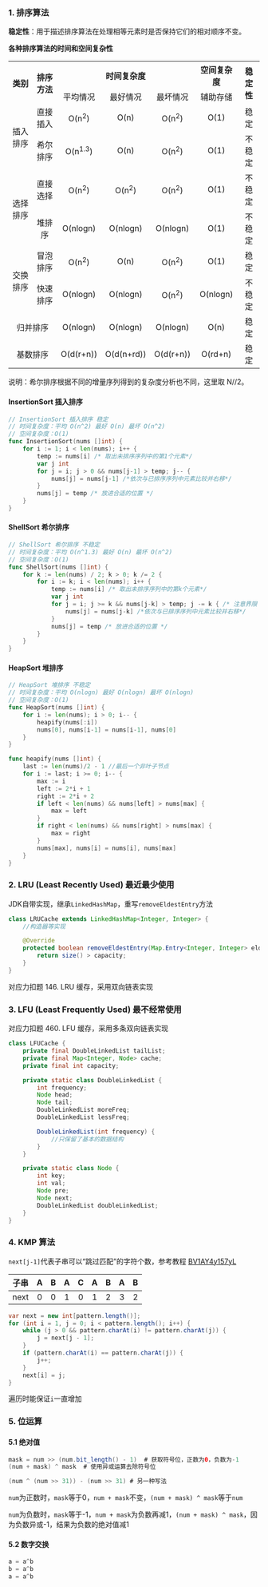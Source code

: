 ### 1. 排序算法

**稳定性**：用于描述排序算法在处理相等元素时是否保持它们的相对顺序不变。

**各种排序算法的时间和空间复杂性**

<center><table>
  <tr>
    <th rowspan="2" align="center">类别</th>
    <th rowspan="2" align="center">排序方法</th>
    <th colspan="3" align="center">时间复杂度</th>
    <th align="center">空间复杂度</th>
    <th rowspan="2" align="center">稳定性</th>
  </tr>
  <tr>
    <td align="center">平均情况</td>
    <td align="center">最好情况</td>
    <td align="center">最坏情况</td>
    <td align="center">辅助存储</td>
  </tr>
  <tr>
    <td rowspan="2" align="center">插入排序</td>
    <td align="center">直接插入</td>
    <td align="center">O(n<sup>2</sup>)</td>
    <td align="center">O(n)</td>
    <td align="center">O(n<sup>2</sup>)</td>
    <td align="center">O(1)</td>
    <td align="center">稳定</td>
  </tr>
  <tr>
    <td align="center">希尔排序</td>
    <td align="center">O(n<sup>1.3</sup>)</td>
    <td align="center">O(n)</td>
    <td align="center">O(n<sup>2</sup>)</td>
    <td align="center">O(1)</td>
    <td align="center">不稳定</td>
  </tr>
  <tr>
    <td rowspan="2" align="center">选择排序</td>
    <td align="center">直接选择</td>
    <td align="center">O(n<sup>2</sup>)</td>
    <td align="center">O(n<sup>2</sup>)</td>
    <td align="center">O(n<sup>2</sup>)</td>
    <td align="center">O(1)</td>
    <td align="center">不稳定</td>
  </tr>
  <tr>
    <td align="center">堆排序</td>
    <td align="center">O(nlogn)</td>
    <td align="center">O(nlogn)</td>
    <td align="center">O(nlogn)</td>
    <td align="center">O(1)</td>
    <td align="center">不稳定</td>
  </tr>
  <tr>
    <td rowspan="2" align="center">交换排序</td>
    <td align="center">冒泡排序</td>
    <td align="center">O(n<sup>2</sup>)</td>
    <td align="center">O(n)</td>
    <td align="center">O(n<sup>2</sup>)</td>
    <td align="center">O(1)</td>
    <td align="center">稳定</td>
  </tr>
  <tr>
    <td align="center">快速排序</td>
    <td align="center">O(nlogn)</td>
    <td align="center">O(nlogn)</td>
    <td align="center">O(n<sup>2</sup>)</td>
    <td align="center">O(nlogn)</td>
    <td align="center">不稳定</td>
  </tr>
  <tr>
    <td colspan="2" align="center">归并排序</td>
    <td align="center">O(nlogn)</td>
    <td align="center">O(nlogn)</td>
    <td align="center">O(nlogn)</td>
    <td align="center">O(n)</td>
    <td align="center">稳定</td>
  </tr>
  <tr>
    <td colspan="2" align="center">基数排序</td>
    <td align="center">O(d(r+n))</td>
    <td align="center">O(d(n+rd))</td>
    <td align="center">O(d(r+n))</td>
    <td align="center">O(rd+n)</td>
    <td align="center">稳定</td>
  </tr>
</table></center>

说明：希尔排序根据不同的增量序列得到的复杂度分析也不同，这里取 N//2。

#### InsertionSort 插入排序

```go
// InsertionSort 插入排序 稳定
// 时间复杂度：平均 O(n^2) 最好 O(n) 最坏 O(n^2) 
// 空间复杂度：O(1)
func InsertionSort(nums []int) {
	for i := 1; i < len(nums); i++ {
		temp := nums[i] /* 取出未排序序列中的第1个元素*/
		var j int
		for j = i; j > 0 && nums[j-1] > temp; j-- {
			nums[j] = nums[j-1] /*依次与已排序序列中元素比较并右移*/
		}
		nums[j] = temp /* 放进合适的位置 */
	}
}
```

#### ShellSort 希尔排序

```go
// ShellSort 希尔排序 不稳定
// 时间复杂度：平均 O(n^1.3) 最好 O(n) 最坏 O(n^2) 
// 空间复杂度：O(1)
func ShellSort(nums []int) {
	for k := len(nums) / 2; k > 0; k /= 2 {
		for i := k; i < len(nums); i++ {
			temp := nums[i] /* 取出未排序序列中的第k个元素*/
			var j int
			for j = i; j >= k && nums[j-k] > temp; j -= k { /* 注意界限 j >= k */
				nums[j] = nums[j-k] /*依次与已排序序列中元素比较并右移*/
			}
			nums[j] = temp /* 放进合适的位置 */
		}
	}
}
```

#### HeapSort 堆排序

```go
// HeapSort 堆排序 不稳定
// 时间复杂度：平均 O(nlogn) 最好 O(nlogn) 最坏 O(nlogn)
// 空间复杂度：O(1)
func HeapSort(nums []int) {
	for i := len(nums); i > 0; i-- {
		heapify(nums[:i])
		nums[0], nums[i-1] = nums[i-1], nums[0]
	}
}

func heapify(nums []int) {
	last := len(nums)/2 - 1 //最后一个非叶子节点
	for i := last; i >= 0; i-- {
		max := i
		left := 2*i + 1
		right := 2*i + 2
		if left < len(nums) && nums[left] > nums[max] {
			max = left
		}
		if right < len(nums) && nums[right] > nums[max] {
			max = right
		}
		nums[max], nums[i] = nums[i], nums[max]
	}
}
```

### 2. LRU (Least Recently Used) 最近最少使用

JDK自带实现，继承`LinkedHashMap`，重写`removeEldestEntry`方法

```java
class LRUCache extends LinkedHashMap<Integer, Integer> {
    //构造器等实现

    @Override
    protected boolean removeEldestEntry(Map.Entry<Integer, Integer> eldest) {
        return size() > capacity;
    }
}
```

对应力扣题 146. LRU 缓存，采用双向链表实现

### 3. LFU (Least Frequently Used) 最不经常使用

对应力扣题 460. LFU 缓存，采用多条双向链表实现

```java
class LFUCache {
    private final DoubleLinkedList tailList;
    private final Map<Integer, Node> cache;
    private final int capacity;

    private static class DoubleLinkedList {
        int frequency;
        Node head;
        Node tail;
        DoubleLinkedList moreFreq;
        DoubleLinkedList lessFreq;

        DoubleLinkedList(int frequency) {
            //只保留了基本的数据结构
        }
    }

    private static class Node {
        int key;
        int val;
        Node pre;
        Node next;
        DoubleLinkedList doubleLinkedList;
    }
}
```

### 4. KMP 算法

`next[j-1]`代表子串可以“跳过匹配”的字符个数，参考教程 [BV1AY4y157yL](https://www.bilibili.com/video/BV1AY4y157yL/)

| 子串 |  A   |  B   |  A   |  C   |  A   |  B   |  A   |  B   |
| :--: | :--: | :--: | :--: | :--: | :--: | :--: | :--: | :--: |
| next |  0   |  0   |  1   |  0   |  1   |  2   |  3   |  2   |

```java
var next = new int[pattern.length()];
for (int i = 1, j = 0; i < pattern.length(); i++) {
    while (j > 0 && pattern.charAt(i) != pattern.charAt(j)) {
        j = next[j - 1];
    }
    if (pattern.charAt(i) == pattern.charAt(j)) {
        j++;
    }
    next[i] = j;
}
```

遍历时能保证`i`一直增加

### 5. 位运算

#### 5.1 绝对值

```java
mask = num >> (num.bit_length() - 1)  # 获取符号位，正数为0，负数为-1
(num + mask) ^ mask  # 使用异或运算去除符号位

(num ^ (num >> 31)) - (num >> 31) # 另一种写法
```

`num`为正数时，`mask`等于0，`num + mask`不变，`(num + mask) ^ mask`等于`num`

`num`为负数时，`mask`等于-1，`num + mask`为负数再减1，`(num + mask) ^ mask`，因为负数异或-1，结果为负数的绝对值减1

#### 5.2 数字交换

```java
a = a^b
b = a^b
a = a^b
```
